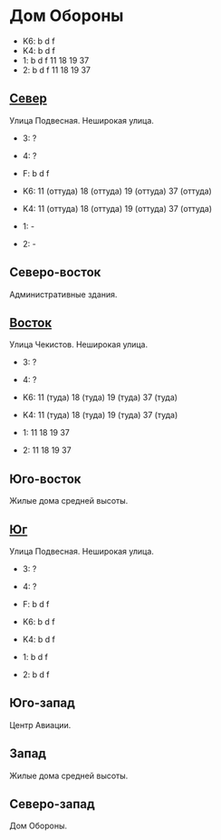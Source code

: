 # Дом Обороны

* K6:   b   d   f
* K4:   b   d   f
* 1:    b   d   f
        11  18  19  37
* 2:    b   d   f
        11  18  19  37

## [Север](./10590045.md)

Улица Подвесная.
Неширокая улица.

* 3:    ?
* 4:    ?
* F:    b   d   f

* K6:   11 (оттуда) 18 (оттуда) 19 (оттуда) 37 (оттуда)
* K4:   11 (оттуда) 18 (оттуда) 19 (оттуда) 37 (оттуда)
* 1:    -
* 2:    -

## Северо-восток

Административные здания.

## [Восток](./10600050.md)

Улица Чекистов.
Неширокая улица.

* 3:    ?
* 4:    ?

* K6:   11 (туда)   18 (туда)   19 (туда)   37 (туда)
* K4:   11 (туда)   18 (туда)   19 (туда)   37 (туда)
* 1:    11  18  19  37
* 2:    11  18  19  37

## Юго-восток

Жилые дома средней высоты.

## [Юг](./10590060.md)

Улица Подвесная.
Неширокая улица.

* 3:    ?
* 4:    ?
* F:    b   d   f

* K6:   b   d   f
* K4:   b   d   f
* 1:    b   d   f
* 2:    b   d   f

## Юго-запад

Центр Авиации.

## Запад

Жилые дома средней высоты.

## Северо-запад

Дом Обороны.
